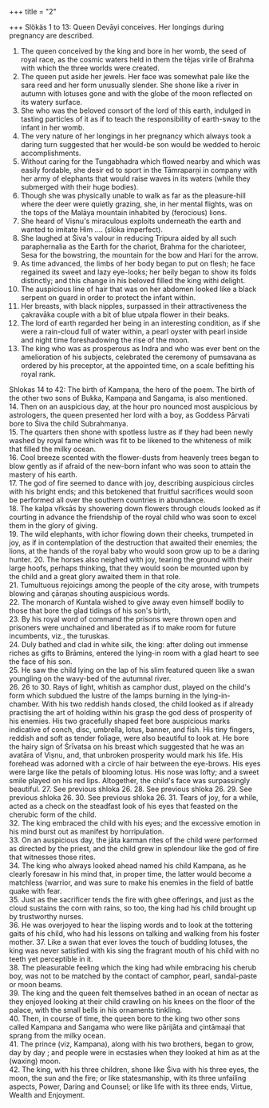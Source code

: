 +++
title = "2"

+++
Slökäs 1 to 13: Queen Devāyi conceives. Her longings during pregnancy are described.
1. The queen conceived by the king and bore in her womb, the seed of royal race, as the cosmic waters held in them the tējas virile of Brahma with which the three worlds were created.  
2. The queen put aside her jewels. Her face was somewhat pale like the sara reed and her form unusually slender. She shone like a river in autumn with lotuses gone and with the globe of the moon reflected on its watery surface.  
3. She who was the beloved consort of the lord of this earth, indulged in tasting particles of it as if to teach the responsibility of earth-sway to the infant in her womb.  
4. The very nature of her longings in her pregnancy which always took a daring turn suggested that her would-be son would be wedded to heroic accomplishments.  
5. Without caring for the Tungabhadra which flowed nearby and which was easily fordable, she desir ed to sport in the Tāmraparņi in company with her army of elephants that would raise waves in its waters (while they submerged with their huge bodies).  
6. Though she was physically unable to walk as far as the pleasure-hill where the deer were quietly grazing, she, in her mental flights, was on the tops of the Malāya mountain inhabited by (ferocious) lions.
7. She heard of Viṣnu's miraculous exploits underneath the earth and wanted to imitate Him .... (slöka imperfect).  
8. She laughed at Śiva's valour in reducing Tripura aided by all such paraphernalia as the Earth for the chariot, Brahma for the charioteer, Sesa for the bowstring, the mountain for the bow and Hari for the arrow.  
9. As time advanced, the limbs of her body began to put on flesh; he face regained its sweet and lazy eye-looks; her beily began to show its folds distinctly; and this change in his beloved filled the king withi delight.  
10. The auspicious line of hair that was on her abdomen looked like a black serpent on guard in order to protect the infant within.  
11. Her breasts, with black nipples, surpassed in their attractiveness the çakravāka couple with a bit of blue utpala flower in their beaks.  
12. The lord of earth regarded her being in an interesting condition, as if she were a rain-cloud full of water within, a pearl oyster with pearl inside and night time foreshadowing the rise of the moon.  
13. The king who was as prosperous as Indra and who was ever bent on the amelioration of his subjects, celebrated the ceremony of pumsavana as ordered by his preceptor, at the appointed time, on a scale befitting his royal rank.

Shlokas 14 to 42: The birth of Kampaņa, the hero of the poem. The birth of the other two sons of Bukka, Kampaņa and Sangama, is also mentioned.  
14. Then on an auspicious day, at the hour pro nounced most auspicious by astrologers, the queen presented her lord with a boy, as Goddess Pārvati bore to Śiva the child Subrahmanya.  
15. The quarters then shone with spotless lustre as if they had been newly washed by royal fame which was fit to be likened to the whiteness of milk that filled the milky ocean.  
16. Cool breeze scented with the flower-dusts from heavenly trees began to blow gently as if afraid of the new-born infant who was soon to attain the mastery of his earth.  
17. The god of fire seemed to dance with joy, describing auspicious circles with his bright ends; and this betokened that fruitful sacrifices would soon be performed all over the southern countries in abundance.  
18. The kalpa vřksās by showering down flowers through clouds looked as if courting in advance the friendship of the royal child who was soon to excel them in the glory of giving.  
19. The wild elephants, with ichor flowing down their cheeks, trumpeted in joy, as if in contemplation of the destruction that awaited their enemies; the lions, at  the hands of the royal baby who would soon grow up to be a daring hunter.
20. The horses also neighed with joy, tearing the ground with their large hoofs, perhaps thinking, that they would soon be mounted upon by the child and a great glory awaited them in that role.  
21. Tumultuous rejoicings among the people of the city arose, with trumpets blowing and çāraṇas shouting auspicious words.  
22. The monarch of Kuntala wished to give away even himself bodily to those that bore the glad tidings of his son's birth,  
23. By his royal word of command the prisons were thrown open and prisoners were unchained and liberated as if to make room for future incumbents, viz., the turuskas.  
24. Duly bathed and clad in white silk, the king: after doling out immense riches as gifts to Brāmins, entered the lying-in room with a glad heart to see the face of his son.  
25. He saw the child lying on the lap of his slim featured queen like a swan youngling on the wavy-bed of the autumnal river.  
26. 26 to 30. Rays of light, whitish as camphor dust, played on the child's form which subdued the lustre of the lamps burning in the lying-in-chamber. With his two reddish hands closed, the child looked as if already practising the art of holding within his grasp the god dess of prosperity of his enemies. His two gracefully shaped feet bore auspicious marks indicative of conch, disc, umbrella, lotus, banner, and fish. His tiny fingers, reddish and soft as tender foliage, were also beautiful to look at. He bore the hairy sign of Śrīvatsa on his breast which suggested that he was an avatāra of Viṣnu, and, that unbroken prosperity would mark his life. His forehead was adorned with a circle of hair between the eye-brows. His eyes were large like the petals of blooming lotus. His nose was lofty; and a sweet smile played on his red lips. Altogether, the child's face was surpassingly beautiful.
27. See previous shloka 26.
28. See previous shloka 26.
29. See previous shloka 26.
30. See previous shloka 26.
31. Tears of joy, for a while, acted as a check on the steadfast look of his eyes that feasted on the cherubic form of the child.  
32. The king embraced the child with his eyes; and the excessive emotion in his mind burst out as manifest by horripulation.  
33. On an auspicious day, the jāta karman rites of the child were performed as directed by the priest, and the child grew in splendour like the god of fire that witnesses those rites.  
34. The king who always looked ahead named his child Kampana, as he clearly foresaw in his mind that, in proper time, the latter would become a matchless (warrior, and was sure to make his enemies in the field of battle quake with fear.  
35. Just as the sacrificer tends the fire with ghee offerings, and just as the cloud sustains the corn with rains, so too, the king had his child brought up by trustworthy nurses.  
36. He was overjoyed to hear the lisping words and to look at the tottering gaits of his child, who had his lessons on talking and walking from his foster mother.
37. Like a swan that ever loves the touch of budding lotuses, the king was never satisfied with kis sing the fragrant mouth of his child with no teeth yet perceptible in it.  
38. The pleasurable feeling which the king had while embracing his cherub boy, was not to be matched by the contact of camphor, pearl, sandal-paste or moon beams.  
39. The king and the queen felt themselves bathed in an ocean of nectar as they enjoyed looking at their child crawling on his knees on the floor of the palace, with the small bells in his ornaments tinkling.  
40. Then, in course of time, the queen bore to the king two other sons called Kampana and Sangama who were like pārijāta and çintāmaại that sprang from the milky ocean.  
41. The prince (viz, Kampana), along with his two brothers, began to grow, day by day ; and people were in ecstasies when they looked at him as at the (waxing) moon.  
42. The king, with his three children, shone like Śiva with his three eyes, the moon, the sun and the fire; or like statesmanship, with its three unfailing aspects, Power, Daring and Counsel; or like life with its three ends, Virtue, Wealth and Enjoyment.  
